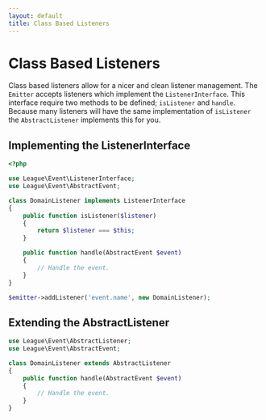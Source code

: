 ```yaml
---
layout: default
title: Class Based Listeners
---
```


# Class Based Listeners

Class based listeners allow for a nicer and clean listener management. The `Emitter`
accepts listeners which implement the `ListenerInterface`. This interface require two
methods to be defined; `isListener` and `handle`. Because many listeners will have the
same implementation of `isListener` the `AbstractListener` implements this for you.

## Implementing the ListenerInterface

~~~ php
<?php

use League\Event\ListenerInterface;
use League\Event\AbstractEvent;

class DomainListener implements ListenerInterface
{
    public function isListener($listener)
    {
        return $listener === $this;
    }

    public function handle(AbstractEvent $event)
    {
        // Handle the event.
    }
}

$emitter->addListener('event.name', new DomainListener);
~~~

## Extending the AbstractListener

~~~ php
use League\Event\AbstractListener;
use League\Event\AbstractEvent;

class DomainListener extends AbstractListener
{
    public function handle(AbstractEvent $event)
    {
        // Handle the event.
    }
}
~~~
